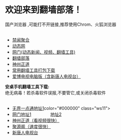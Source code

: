 # 欢迎来到翻墙部落！
<div>国产浏览器 ,可能打不开链接,推荐使用Chrom、火狐浏览器</div>
<div><BR></div>
<UL>
<li><font class="ws11"><a href="https://github.com/gfw-breaker/banned-news/blob/master/README.md" title="" target="_blank">禁闻聚合</a></font></li  
<UL>
<li><font class="ws11"><a href="http://zh9.epizy.com/" title="" target="_blank">动态网</a></font></li  

<UL>  
<li><font class="ws11"><a href="https://github.com/oGate2/oGate/blob/master/README.md" title="" target="_blank">网门(动态新闻、视频、翻墙工具)</a></font></li>
<li><font class="ws11"><a href="https://github.com/osurf/osurf/blob/master/README.md" title="" target="_blank">翻墙部落</a></font></li>
<li><font class="ws11"><a href="https://github.com/Synchunk/www/blob/master/README.md#2" title="" target="_blank">神州正道</a></font></li>

<li><font class="ws11"><a href="https://raw.githubusercontent.com/xifulinmen/mingming/master/tool.zip" title="" target="_blank">常用翻墙工具打包下载</a></font></li>
<li><font class="ws11"><a href="https://raw.githubusercontent.com/osurf/osurf/master/iPPOTV.rar" title="" target="_blank">爱博电视电脑版（含新唐人电视台）</a></font></li>
</UL>

<div><font class="ws11"><B>安桌手机翻墙工具下载: </B></font></div>
<div>绝无病毒！若杀毒软件误报,不要管它,或关闭杀毒软件 </div>
<div><BR></div>
<UL>
<li><font class="ws11"><a href="https://raw.githubusercontent.com/zh99/fanqiang/master/um.apk?raw=true" title="" target="_blank">无界一点通地址1</a></font>color="#000000" class="ws11">&nbsp;&nbsp;&nbsp;&nbsp;&nbsp;&nbsp; </font></li>
<li><font class="ws11"><a href="https://raw.githubusercontent.com/oGate2/up/master/oGate.ap?raw=true" title="" target="_blank">网门地址1</a></font><font color="#000000" class="ws11">&nbsp;&nbsp;&nbsp;&nbsp;&nbsp;&nbsp;&nbsp;&nbsp;&nbsp;&nbsp;&nbsp;&nbsp;&nbsp;&nbsp;&nbsp; </font><font class="ws11"><a href="https://raw.githubusercontent.com/opipe/Up/master/Tools/oGate.ap?raw=true" title="" target="_blank">地址2</a></font></li>
<li><font class="ws11"><a href="https://raw.githubusercontent.com/SzzdOgate/update/master/extras/SzzdOgate.apk?raw=true" title="" target="_blank">神州正道（看视频很快）</a></font></li>
  <li><font class="ws11"><a href="https://raw.githubusercontent.com/dtw9/jyg/master/jyg.apk?raw=true" title="" target="_blank">聚源阁（速度很快）</a></font></li>
<li><font class="ws11"><a href="https://raw.githubusercontent.com/osurf/osurf/master/iNTD_TV.apk?raw=true" title="" target="_blank">新唐人电视台</a></font></li>
</UL>
